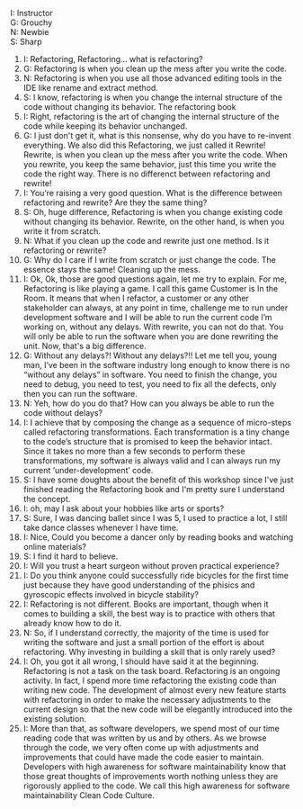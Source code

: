 I: Instructor<br>
G: Grouchy<br>
N: Newbie<br>
S: Sharp<br>

1. I:
Refactoring, Refactoring… what is refactoring?
1. G:
Refactoring is when you clean up the mess after you write the code.
1. N:
Refactoring is when you use all those advanced editing tools in the IDE like rename and extract method.
1. S:
I know, refactoring is when you change the internal structure of the code without changing its behavior.
The refactoring book
1. I:
Right, refactoring is the art of changing the internal structure of the code while keeping its behavior unchanged.
1. G:
I just don't get it, what is this nonsense, why do you have to re-invent everything. We also did this Refactoring, we just called it Rewrite!
Rewrite, is when you clean up the mess after you write the code.
When you rewrite, you keep the same behavior, just this time you write the code the right way.
There is no differenct between refactoring and rewrite!
1. I:
You’re raising a very good question. What is the difference between refactoring and rewrite? Are they the same thing?
1. S:
Oh, huge difference, Refactoring is when you change existing code without changing its behavior. Rewrite, on the other hand, is when you write it from scratch.
1. N:
What if you clean up the code and rewrite just one method. Is it refactoring or rewrite?
1. G:
Why do I care if I write from scratch or just change the code. The essence stays the same! Cleaning up the mess.
1. I:
Ok, Ok, those are good questions again, let me try to explain. 
For me, Refactoring is like playing a game. I call this game Customer is In the Room.
It means that when I refactor, a customer or any other stakeholder can always, at any point in time, challenge me to run under development software and I will be able to run the current code I’m working on, without any delays. 
With rewrite, you can not do that. You will only be able to run the software when you are done rewriting the unit. Now, that's a big difference.
1. G:
Without any delays?! Without any delays?!! Let me tell you, young man, I’ve been in the software industry long enough to know there is no “without any delays” in software. 
You need to finish the change, you need to debug, you need to test, you need to fix all the defects, only then you can run the software.
1. N:
Yeh, how do you do that? How can you always be able to run the code without delays?
1. I:
I achieve that by composing the change as a sequence of micro-steps called refactoring transformations. 
Each transformation is a tiny change to the code’s structure that is promised to keep the behavior intact. 
Since it takes no more than a few seconds to perform these transformations, my software is always valid and I can always run my current ‘under-development’ code.
1. S: I have some doughts about the benefit of this workshop since I've just finished reading the Refactoring book and I'm pretty sure I understand the concept.
1. I: oh, may I ask about your hobbies like arts or sports?
1. S: Sure, I was dancing ballet since I was 5, I used to practice a lot, I still take dance classes whenever I have time.
1. I: Nice, Could you become a dancer only by reading books and watching online materials?
1. S: I find it hard to believe.
1. I: Will you trust a heart surgeon without proven practical experience?
1. I: Do you think anyone could successfully ride bicycles for the first time just because they have good understanding of the phisics and gyroscopic effects involved in bicycle stability?
1. I: Refactoring is not different. Books are important, though when it comes to building a skill, the best way is to practice with others that already know how to do it.
1. N: So, if I understand correctly, the majority of the time is used for writing the software and just a small portion of the effort is about refactoring. Why investing in building a skill that is only rarely used?
1. I: Oh, you got it all wrong, I should have said it at the beginning. Refactoring is not a task on the task board. Refactoring is an ongoing activity. In fact, I spend more time refactoring the existing code than writing new code. The development of almost every new feature starts with refactoring in order to make the necessary adjustments to the current design so that the new code will be elegantly introduced into the existing solution.
1. I: More than that, as software developers, we spend most of our time reading code that was written by us and by others. As we browse through the code, we very often come up with adjustments and improvements that could have made the code easier to maintain. Developers with high awareness for software maintainability know that those great thoughts of improvements worth nothing unless they are rigorously applied to the code. We call this high awareness for software maintainability Clean Code Culture.
